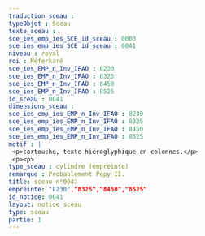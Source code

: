 ```yaml
---
traduction_sceau : 
typeObjet : Sceau
texte_sceau : 
sce_ies_emp_ies_SCE_id_sceau : 0003
sce_ies_emp_ies_SCE_id_sceau : 0041
niveau : royal
roi : Néferkarê
sce_ies_EMP_n_Inv_IFAO : 8230
sce_ies_EMP_n_Inv_IFAO : 8325
sce_ies_EMP_n_Inv_IFAO : 8450
sce_ies_EMP_n_Inv_IFAO : 8525
id_sceau : 0041
dimensions_sceau : 
sce_ies_emp_ies_EMP_n_Inv_IFAO : 8230
sce_ies_emp_ies_EMP_n_Inv_IFAO : 8325
sce_ies_emp_ies_EMP_n_Inv_IFAO : 8450
sce_ies_emp_ies_EMP_n_Inv_IFAO : 8525
motif : |
 <p>cartouche, texte hiéroglyphique en colonnes.</p>
 <p><p>
type_sceau : cylindre (empreinte)
remarque : Probablement Pépy II.
title: sceau n°0041
empreinte: "8230","8325","8450","8525"
id_notice: 0041
layout: notice_sceau
type: sceau
partie: 1
---
```

